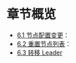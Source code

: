 章节概览
===

* [6.1 节点配置变更](6.1/configuration_change.md)：
* [6.2 重置节点列表](6.2/reset_peer.md)：
* [6.3 转移 Leader](6.3/change_leader.md)